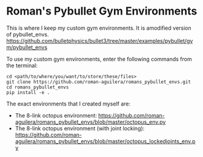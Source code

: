 # Roman's Pybullet Gym Environments

This is where I keep my custom gym environments. It is amodified version of pybullet_envs. https://github.com/bulletphysics/bullet3/tree/master/examples/pybullet/gym/pybullet_envs 

To use my custom gym environments, enter the following commands from the terminal:

```
cd <path/to/where/you/want/to/store/these/files>
git clone https://github.com/roman-aguilera/romans_pybullet_envs.git
cd romans_pybullet_envs
pip install -e .
```



The exact environments that I created myself are:
* The 8-link octopus environment:
https://github.com/roman-aguilera/romans_pybullet_envs/blob/master/octopus_env.py
* The 8-link octopus environment (with joint locking):
https://github.com/roman-aguilera/romans_pybullet_envs/blob/master/octopus_lockedjoints_env.py



